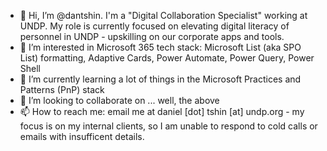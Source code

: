 - 👋 Hi, I’m @dantshin. I'm a "Digital Collaboration Specialist" working at UNDP. My role is currently focused on elevating digital literacy of personnel in UNDP - upskilling on our corporate apps and tools.
- 👀 I’m interested in Microsoft 365 tech stack: Microsoft List (aka SPO List) formatting, Adaptive Cards, Power Automate, Power Query, Power Shell
- 🌱 I’m currently learning a lot of things in the Microsoft Practices and Patterns (PnP) stack
- 💞️ I’m looking to collaborate on ... well, the above
- 📫 How to reach me: email me at daniel [dot] tshin [at] undp.org - my focus is on my internal clients, so I am unable to respond to cold calls or emails with insufficent details.

<!---
dantshin/dantshin is a ✨ special ✨ repository because its `README.md` (this file) appears on your GitHub profile.
You can click the Preview link to take a look at your changes.
--->
